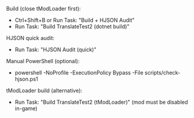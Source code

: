 Build (close tModLoader first):
- Ctrl+Shift+B or Run Task: "Build + HJSON Audit"
- Run Task: "Build TranslateTest2 (dotnet build)"

HJSON quick audit:
- Run Task: "HJSON Audit (quick)"

Manual PowerShell (optional):
- powershell -NoProfile -ExecutionPolicy Bypass -File scripts/check-hjson.ps1

tModLoader build (alternative):
- Run Task: "Build TranslateTest2 (tModLoader)" (mod must be disabled in-game)
